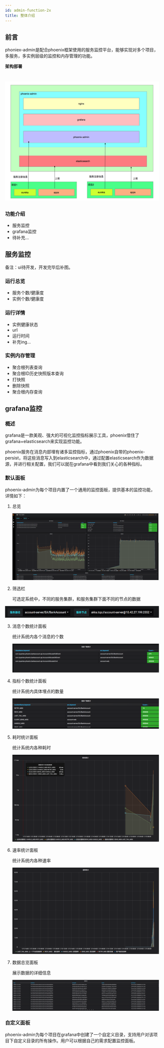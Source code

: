 ```yaml
---
id: admin-function-2x
title: 整体介绍
---
```


## 前言

phoniex-admin是配合phoenix框架使用的服务监控平台，能够实现对多个项目，多服务，多实例层级的监控和内存管理的功能。

**架构部署**

![image-20200117095357795](../../assets/image-20200117095357795.png)
=======


### 功能介绍

* 服务监控
* grafana监控
* 待补充...

## 服务监控

备注：ui待开发，开发完毕后补图。

### 运行总览

- 服务个数/健康度
- 实例个数/健康度

### 运行详情

- 实例健康状态
- url
- 运行时间
- 补充ing...

### 实例内存管理

- 聚合根列表查询
- 聚合根ID历史快照版本查询
- 打快照
- 删除快照
- 聚合根内存查询

## grafana监控

### 概述

grafana是一款美观、强大的可视化监控指标展示工具，phoenix借住了grafana+elasticsearch来实现监控功能。

phoenix服务在消息内部埋有诸多监控指标，通过phoenix自带的phoenix-persist，将这些消息写入到elasticsearch中，通过配置elasticsearch作为数据源，并进行相关配置，我们可以就在grafana中看到我们关心的各种指标。

### 默认面板

phoenix-admin为每个项目内置了一个通用的监控面板，提供基本的监控功能，详情如下：

1. 总览

   ![image-20200115192350535](../../assets/phoenix2.x/phoenix-admin/image-20200115192350535.png)

2. 筛选栏

   可选定系统中，不同的服务集群，和服务集群下面不同的节点的数据

![image-20200115111102393](../../assets/phoenix2.x/phoenix-admin/image-20200115111102393.png)

3. 消息个数统计面板

   统计系统内各个消息的个数

   ![image-20200115111030625](../../assets/phoenix2.x/phoenix-admin/image-20200115111030625.png)

4. 指标个数统计面板

   统计系统内具体埋点的数量

   ![image-20200115110949004](../../assets/phoenix2.x/phoenix-admin/image-20200115110949004.png)

5. 耗时统计面板

   统计系统内各种耗时

   ![image-20200115111135147](../../assets/phoenix2.x/phoenix-admin/image-20200115111135147.png)

6. 速率统计面板

   统计系统内各种速率

   ![image-20200115111155570](../../assets/phoenix2.x/phoenix-admin/image-20200115111155570.png)

7. 数据总览面板

   展示数据的详细信息

   ![image-20200115111217069](../../assets/phoenix2.x/phoenix-admin/image-20200115111217069.png)

### 自定义面板 

phoenix-admin为每个项目在grafana中创建了一个自定义目录，支持用户对该项目下自定义目录的所有操作。用户可以根据自己的需求配置监控面板。